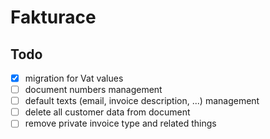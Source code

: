 # Fakturace

## Todo
- [x] migration for Vat values
- [ ] document numbers management
- [ ] default texts (email, invoice description, ...) management
- [ ] delete all customer data from document
- [ ] remove private invoice type and related things